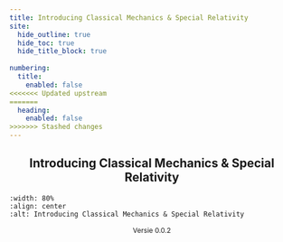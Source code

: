 ```yaml
---
title: Introducing Classical Mechanics & Special Relativity
site:
  hide_outline: true
  hide_toc: true
  hide_title_block: true
  
numbering:
  title:
    enabled: false
<<<<<<< Updated upstream
=======
  heading:
    enabled: false
>>>>>>> Stashed changes
---
```


<div style="text-align: center;">

## Introducing Classical Mechanics & Special Relativity

</div>

```{figure} cover.gif
:width: 80%
:align: center
:alt: Introducing Classical Mechanics & Special Relativity
```


<div style="text-align: center; font-size: 12px">

Versie 0.0.2

</div>


